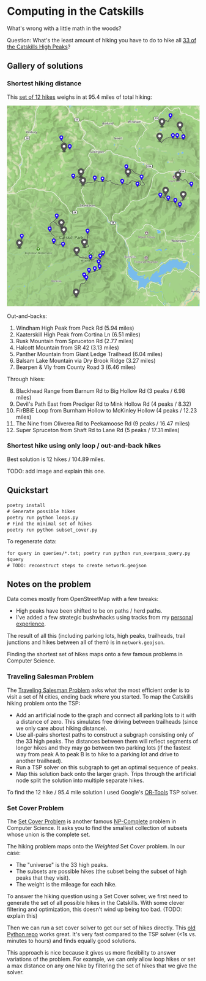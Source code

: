 # Computing in the Catskills

What's wrong with a little math in the woods?

Question: What's the least amount of hiking you have to do to hike all [33 of the Catskills High Peaks][peaks]?

## Gallery of solutions

### Shortest hiking distance

This [set of 12 hikes][geojson-95.4] weighs in at 95.4 miles of total hiking:

[![A set of 12 through hikes at 95.4 miles](/gallery/12-through-hikes-95.4-miles.png)][geojson-95.4]

Out-and-backs:

1. Windham High Peak from Peck Rd (5.94 miles)
1. Kaaterskill High Peak from Cortina Ln (6.51 miles)
1. Rusk Mountain from Spruceton Rd (2.77 miles)
1. Halcott Mountain from SR 42 (3.13 miles)
1. Panther Mountain from Giant Ledge Trailhead (6.04 miles)
1. Balsam Lake Mountain via Dry Brook Ridge (3.27 miles)
1. Bearpen & Vly from County Road 3 (6.46 miles)

Through hikes:

8. Blackhead Range from Barnum Rd to Big Hollow Rd (3 peaks / 6.98 miles)
8. Devil's Path East from Prediger Rd to Mink Hollow Rd (4 peaks / 8.32)
8. FirBBiE Loop from Burnham Hollow to McKinley Hollow (4 peaks / 12.23 miles)
8. The Nine from Oliverea Rd to Peekamoose Rd (9 peaks / 16.47 miles)
8. Super Spruceton from Shaft Rd to Lane Rd (5 peaks / 17.31 miles)

### Shortest hike using only loop / out-and-back hikes

Best solution is 12 hikes / 104.89 miles.

TODO: add image and explain this one.

## Quickstart

    poetry install
    # Generate possible hikes
    poetry run python loops.py
    # Find the minimal set of hikes
    poetry run python subset_cover.py

To regenerate data:

    for query in queries/*.txt; poetry run python run_overpass_query.py $query
    # TODO: reconstruct steps to create network.geojson

## Notes on the problem

Data comes mostly from OpenStreetMap with a few tweaks:

- High peaks have been shifted to be on paths / herd paths.
- I've added a few strategic bushwhacks using tracks from my [personal experience][blog].

The result of all this (including parking lots, high peaks, trailheads, trail junctions and hikes between all of them) is in `network.geojson`.

Finding the shortest set of hikes maps onto a few famous problems in Computer Science.

### Traveling Salesman Problem

The [Traveling Salesman Problem][tsp] asks what the most efficient order is to visit a set of N cities, ending back where you started. To map the Catskills hiking problem onto the TSP:

- Add an artificial node to the graph and connect all parking lots to it with a distance of zero. This simulates free driving between trailheads (since we only care about hiking distance).
- Use all-pairs shortest paths to construct a subgraph consisting only of the 33 high peaks. The distances between them will reflect segments of longer hikes and they may go between two parking lots (if the fastest way from peak A to peak B is to hike to a parking lot and drive to another trailhead).
- Run a TSP solver on this subgraph to get an optimal sequence of peaks.
- Map this solution back onto the larger graph. Trips through the artificial node split the solution into multiple separate hikes.

To find the 12 hike / 95.4 mile solution I used Google's [OR-Tools] TSP solver.

### Set Cover Problem

The [Set Cover Problem][scp] is another famous [NP-Complete] problem in Computer Science. It asks you to find the smallest collection of subsets whose union is the complete set.

The hiking problem maps onto the _Weighted_ Set Cover problem. In our case:

- The "universe" is the 33 high peaks.
- The subsets are possible hikes (the subset being the subset of high peaks that they visit).
- The weight is the mileage for each hike.

To answer the hiking question using a Set Cover solver, we first need to generate the set of all possible hikes in the Catskills. With some clever filtering and optimization, this doesn't wind up being too bad. (TODO: explain this)

Then we can run a set cover solver to get our set of hikes directly. This [old Python repo][SetCoverPy] works great. It's very fast compared to the TSP solver (<1s vs. minutes to hours) and finds equally good solutions.

This approach is nice because it gives us more flexibility to answer variations of the problem. For example, we can only allow loop hikes or set a max distance on any one hike by filtering the set of hikes that we give the solver.

[peaks]: http://catskill-3500-club.org/peaks.php
[geojson-95.4]: https://geojson.io/#id=github:danvk/computing-in-the-catskills/blob/main/gallery/12-through-hikes-95.4-miles.geojson
[blog]: https://www.danvk.org/catskills/
[tsp]: https://en.wikipedia.org/wiki/Travelling_salesman_problem
[or-tools]: https://developers.google.com/optimization/routing/tsp
[scp]: https://en.wikipedia.org/wiki/Set_cover_problem
[np-complete]: https://en.wikipedia.org/wiki/NP-completeness
[SetCoverPy]: https://github.com/guangtunbenzhu/SetCoverPy
